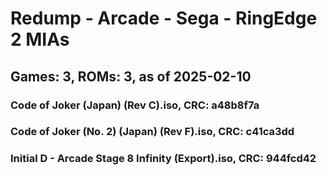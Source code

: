 # Redump - Arcade - Sega - RingEdge 2 MIAs
## Games: 3, ROMs: 3, as of 2025-02-10

### Code of Joker (Japan) (Rev C).iso, CRC: a48b8f7a
### Code of Joker (No. 2) (Japan) (Rev F).iso, CRC: c41ca3dd
### Initial D - Arcade Stage 8 Infinity (Export).iso, CRC: 944fcd42
